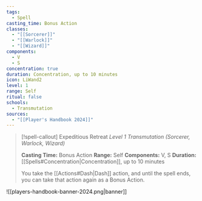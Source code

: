 ```yaml
---
tags:
  - Spell
casting_time: Bonus Action
classes:
  - "[[Sorcerer]]"
  - "[[Warlock]]"
  - "[[Wizard]]"
components:
  - V
  - S
concentration: true
duration: Concentration, up to 10 minutes
icon: LiWand2
level: 1
range: Self
ritual: false
schools:
  - Transmutation
sources: 
  - "[[Player's Handbook 2024]]"
---
```

>[!spell-callout] Expeditious Retreat
>_Level 1 Transmutation (Sorcerer, Warlock, Wizard)_
>
>**Casting Time:** Bonus Action
>**Range:** Self
>**Components:** V, S
>**Duration:** [[Spells#Concentration\|Concentration]], up to 10 minutes
>
>You take the [[Actions#Dash\|Dash]] action, and until the spell ends, you can take that action again as a Bonus Action.


![[players-handbook-banner-2024.png|banner]]